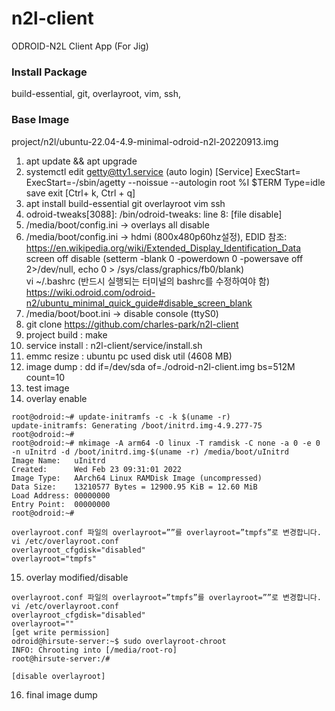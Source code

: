 # n2l-client
ODROID-N2L Client App (For Jig)

### Install Package
build-essential, git, overlayroot, vim, ssh, 

### Base Image
project/n2l/ubuntu-22.04-4.9-minimal-odroid-n2l-20220913.img

1. apt update && apt upgrade
2. systemctl edit getty@tty1.service (auto login)
    [Service] ExecStart= ExecStart=-/sbin/agetty --noissue --autologin root %I $TERM Type=idle  
    save exit [Ctrl+ k, Ctrl + q]
3. apt install build-essential git overlayroot vim ssh
4. odroid-tweaks[3088]: /bin/odroid-tweaks: line 8: [file disable]
5. /media/boot/config.ini -> overlays all disable
6. /media/boot/config.ini -> hdmi (800x480p60hz설정), EDID 참조: https://en.wikipedia.org/wiki/Extended_Display_Identification_Data   
   screen off disable (setterm -blank 0 -powerdown 0 -powersave off 2>/dev/null, echo 0 > /sys/class/graphics/fb0/blank)   
   vi ~/.bashrc (반드시 실행되는 터미널의 bashrc를 수정하여야 함) https://wiki.odroid.com/odroid-n2/ubuntu_minimal_quick_guide#disable_screen_blank   
7. /media/boot/boot.ini -> disable console (ttyS0)
8. git clone https://github.com/charles-park/n2l-client
9. project build : make
10. service install : n2l-client/service/install.sh
11. emmc resize : ubuntu pc used disk util (4608 MB)
12. image dump : dd if=/dev/sda of=./odroid-n2l-client.img bs=512M count=10
13. test image
14. overlay enable
```
root@odroid:~# update-initramfs -c -k $(uname -r)
update-initramfs: Generating /boot/initrd.img-4.9.277-75
root@odroid:~#
root@odroid:~# mkimage -A arm64 -O linux -T ramdisk -C none -a 0 -e 0 -n uInitrd -d /boot/initrd.img-$(uname -r) /media/boot/uInitrd 
Image Name:   uInitrd
Created:      Wed Feb 23 09:31:01 2022
Image Type:   AArch64 Linux RAMDisk Image (uncompressed)
Data Size:    13210577 Bytes = 12900.95 KiB = 12.60 MiB
Load Address: 00000000
Entry Point:  00000000
root@odroid:~#

overlayroot.conf 파일의 overlayroot=””를 overlayroot=”tmpfs”로 변경합니다.
vi /etc/overlayroot.conf
overlayroot_cfgdisk="disabled"
overlayroot="tmpfs"
```
15. overlay modified/disable  
```
overlayroot.conf 파일의 overlayroot=”tmpfs”를 overlayroot=””로 변경합니다.
vi /etc/overlayroot.conf
overlayroot_cfgdisk="disabled"
overlayroot=""
[get write permission]
odroid@hirsute-server:~$ sudo overlayroot-chroot 
INFO: Chrooting into [/media/root-ro]
root@hirsute-server:/# 

[disable overlayroot]
```
16. final image dump  





